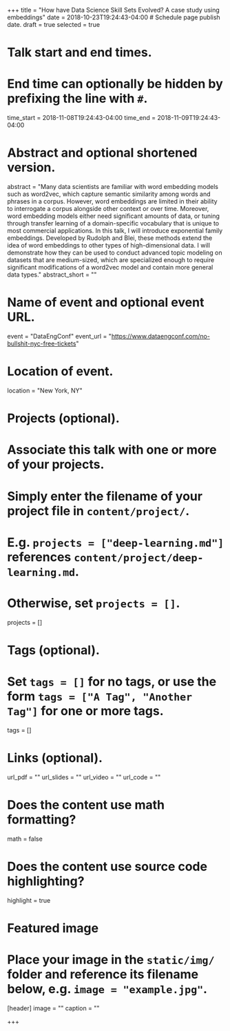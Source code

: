 +++
title = "How have Data Science Skill Sets Evolved? A case study using embeddings"
date = 2018-10-23T19:24:43-04:00  # Schedule page publish date.
draft = true
selected = true

# Talk start and end times.
#   End time can optionally be hidden by prefixing the line with `#`.
time_start = 2018-11-08T19:24:43-04:00
time_end = 2018-11-09T19:24:43-04:00

# Abstract and optional shortened version.
abstract = "Many data scientists are familiar with word embedding models such as word2vec, which capture semantic similarity among words and phrases in a corpus. However, word embeddings are limited in their ability to interrogate a corpus alongside other context or over time.  Moreover, word embedding models either need significant amounts of data, or tuning through transfer learning of a domain-specific vocabulary that is unique to most commercial applications. In this talk, I will introduce exponential family embeddings. Developed by Rudolph and Blei, these methods extend the idea of word embeddings to other types of high-dimensional data. I will demonstrate how they can be used to conduct advanced topic modeling on datasets that are medium-sized, which are specialized enough to require significant modifications of a word2vec model and contain more general data types."
abstract_short = ""

# Name of event and optional event URL.
event = "DataEngConf"
event_url = "https://www.dataengconf.com/no-bullshit-nyc-free-tickets"

# Location of event.
location = "New York, NY"


# Projects (optional).
#   Associate this talk with one or more of your projects.
#   Simply enter the filename of your project file in `content/project/`.
#   E.g. `projects = ["deep-learning.md"]` references `content/project/deep-learning.md`.
#   Otherwise, set `projects = []`.
projects = []

# Tags (optional).
#   Set `tags = []` for no tags, or use the form `tags = ["A Tag", "Another Tag"]` for one or more tags.
tags = []

# Links (optional).
url_pdf = ""
url_slides = ""
url_video = ""
url_code = ""

# Does the content use math formatting?
math = false

# Does the content use source code highlighting?
highlight = true

# Featured image
# Place your image in the `static/img/` folder and reference its filename below, e.g. `image = "example.jpg"`.
[header]
image = ""
caption = ""

+++
